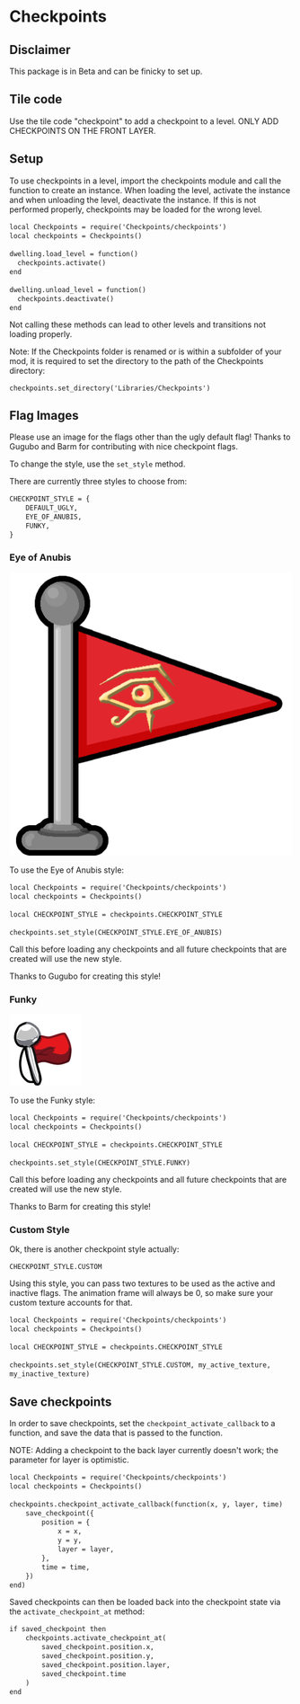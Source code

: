 # Checkpoints

## Disclaimer

This package is in Beta and can be finicky to set up.

## Tile code

Use the tile code "checkpoint" to add a checkpoint to a level. ONLY ADD CHECKPOINTS ON THE FRONT LAYER.

## Setup

To use checkpoints in a level, import the checkpoints module and call the function to create an instance.
When loading the level, activate the instance and when unloading the level, deactivate the instance. If this is not
performed properly, checkpoints may be loaded for the wrong level.

```
local Checkpoints = require('Checkpoints/checkpoints')
local checkpoints = Checkpoints()

dwelling.load_level = function()
  checkpoints.activate()
end

dwelling.unload_level = function()
  checkpoints.deactivate()
end
```

Not calling these methods can lead to other levels and transitions not loading properly.

Note: If the Checkpoints folder is renamed or is within a subfolder of your mod, it is required to set the directory to the path of the Checkpoints directory:

```
checkpoints.set_directory('Libraries/Checkpoints')
```

## Flag Images

Please use an image for the flags other than the ugly default flag! Thanks to Gugubo and Barm for contributing with nice checkpoint flags.

To change the style, use the `set_style` method.

There are currently three styles to choose from:

```
CHECKPOINT_STYLE = {
    DEFAULT_UGLY,
	EYE_OF_ANUBIS,
	FUNKY,
}
```

### Eye of Anubis

![Eye of Anubis](Textures/checkpoint_eye_active.png)

To use the Eye of Anubis style:

```
local Checkpoints = require('Checkpoints/checkpoints')
local checkpoints = Checkpoints()

local CHECKPOINT_STYLE = checkpoints.CHECKPOINT_STYLE

checkpoints.set_style(CHECKPOINT_STYLE.EYE_OF_ANUBIS)
```

Call this before loading any checkpoints and all future checkpoints that are created will use the new style.

Thanks to Gugubo for creating this style!

### Funky

![Funky](Textures/checkpoint_funky_active.png)

To use the Funky style:

```
local Checkpoints = require('Checkpoints/checkpoints')
local checkpoints = Checkpoints()

local CHECKPOINT_STYLE = checkpoints.CHECKPOINT_STYLE

checkpoints.set_style(CHECKPOINT_STYLE.FUNKY)
```

Call this before loading any checkpoints and all future checkpoints that are created will use the new style.

Thanks to Barm for creating this style!

### Custom Style

Ok, there is another checkpoint style actually:

```
CHECKPOINT_STYLE.CUSTOM
```

Using this style, you can pass two textures to be used as the active and inactive flags. The animation frame will always be 0, so make sure your custom texture accounts for that.

```
local Checkpoints = require('Checkpoints/checkpoints')
local checkpoints = Checkpoints()

local CHECKPOINT_STYLE = checkpoints.CHECKPOINT_STYLE

checkpoints.set_style(CHECKPOINT_STYLE.CUSTOM, my_active_texture, my_inactive_texture)
```

## Save checkpoints

In order to save checkpoints, set the `checkpoint_activate_callback` to a function, and save the data that is passed to the function.

NOTE: Adding a checkpoint to the back layer currently doesn't work; the parameter for layer is optimistic.

```
local Checkpoints = require('Checkpoints/checkpoints')
local checkpoints = Checkpoints()

checkpoints.checkpoint_activate_callback(function(x, y, layer, time)
    save_checkpoint({
        position = {
            x = x,
            y = y,
            layer = layer,
        },
        time = time,
    })
end)
```

Saved checkpoints can then be loaded back into the checkpoint state via the `activate_checkpoint_at` method:

```
if saved_checkpoint then
    checkpoints.activate_checkpoint_at(
        saved_checkpoint.position.x,
        saved_checkpoint.position.y,
        saved_checkpoint.position.layer,
        saved_checkpoint.time
    )
end
```

